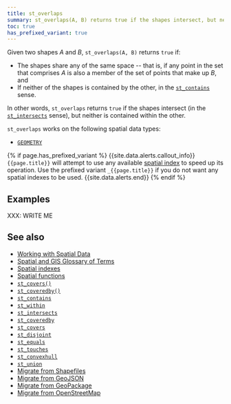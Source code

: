 ```yaml
---
title: st_overlaps
summary: st_overlaps(A, B) returns true if the shapes intersect, but neither is contained within the other.
toc: true
has_prefixed_variant: true
---
```


Given two shapes _A_ and _B_, `st_overlaps(A, B)` returns `true` if:

- The shapes share any of the same space -- that is, if any point in the set that comprises _A_ is also a member of the set of points that make up _B_, and
- If neither of the shapes is contained by the other, in the [`st_contains`](st_contains.html) sense.

In other words, `st_overlaps` returns `true` if the shapes intersect (in the [`st_intersects`](st_intersects.html) sense), but neither is contained within the other.

`st_overlaps` works on the following spatial data types:

- [`GEOMETRY`](spatial-glossary.html#geometry)

{% if page.has_prefixed_variant %}
{{site.data.alerts.callout_info}}
`{{page.title}}` will attempt to use any available [spatial index](spatial-indexes.html) to speed up its operation.  Use the prefixed variant `_{{page.title}}` if you do not want any spatial indexes to be used.
{{site.data.alerts.end}}
{% endif %}

## Examples

XXX: WRITE ME

## See also

- [Working with Spatial Data](spatial-data.html)
- [Spatial and GIS Glossary of Terms](spatial-glossary.html)
- [Spatial indexes](spatial-indexes.html)
- [Spatial functions](functions-and-operators.html#spatial-functions)
- [`st_covers()`](st_covers.html)
- [`st_coveredby()`](st_coveredby.html)
- [`st_contains`](st_contains.html)
- [`st_within`](st_within.html)
- [`st_intersects`](st_intersects.html)
- [`st_coveredby`](st_coveredby.html)
- [`st_covers`](st_covers.html)
- [`st_disjoint`](st_disjoint.html)
- [`st_equals`](st_equals.html)
- [`st_touches`](st_touches.html)
- [`st_convexhull`](st_convexhull.html)
- [`st_union`](st_union.html)
- [Migrate from Shapefiles](migrate-from-shapefiles.html)
- [Migrate from GeoJSON](migrate-from-geojson.html)
- [Migrate from GeoPackage](migrate-from-geopackage.html)
- [Migrate from OpenStreetMap](migrate-from-openstreetmap.html)
